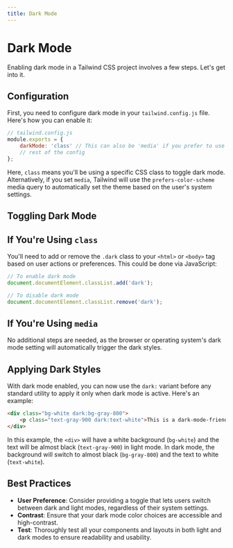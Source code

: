 ```yaml
---
title: Dark Mode
---
```


# Dark Mode

Enabling dark mode in a Tailwind CSS project involves a few steps. Let's get into it.

## Configuration

First, you need to configure dark mode in your `tailwind.config.js` file. Here's how you can enable it:

```javascript
// tailwind.config.js
module.exports = {
	darkMode: 'class' // This can also be 'media' if you prefer to use the OS setting of the user
	// rest of the config
};
```

Here, `class` means you'll be using a specific CSS class to toggle dark mode. Alternatively, if you set `media`, Tailwind will use the `prefers-color-scheme` media query to automatically set the theme based on the user's system settings.

## Toggling Dark Mode

## If You're Using `class`

You'll need to add or remove the `.dark` class to your `<html>` or `<body>` tag based on user actions or preferences. This could be done via JavaScript:

```javascript
// To enable dark mode
document.documentElement.classList.add('dark');

// To disable dark mode
document.documentElement.classList.remove('dark');
```

## If You're Using `media`

No additional steps are needed, as the browser or operating system's dark mode setting will automatically trigger the dark styles.

## Applying Dark Styles

With dark mode enabled, you can now use the `dark:` variant before any standard utility to apply it only when dark mode is active. Here's an example:

```html
<div class="bg-white dark:bg-gray-800">
	<p class="text-gray-900 dark:text-white">This is a dark-mode-friendly element.</p>
</div>
```

In this example, the `<div>` will have a white background (`bg-white`) and the text will be almost black (`text-gray-900`) in light mode. In dark mode, the background will switch to almost black (`bg-gray-800`) and the text to white (`text-white`).

## Best Practices

- **User Preference**: Consider providing a toggle that lets users switch between dark and light modes, regardless of their system settings.
- **Contrast**: Ensure that your dark mode color choices are accessible and high-contrast.
- **Test**: Thoroughly test all your components and layouts in both light and dark modes to ensure readability and usability.
